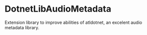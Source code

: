 # DotnetLibAudioMetadata
Extension library to improve abilities of atldotnet, an excelent audio metadata library.
